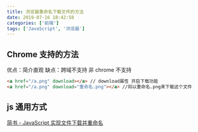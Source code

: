 ```yaml
---
title: 浏览器重命名下载文件的方法
date: 2019-07-16 18:42:58
categories: ['前端']
tags: ['JavaScript', '浏览器']
---
```


## Chrome 支持的方法

优点：简介直观
缺点：跨域不支持 非 chrome 不支持

```html
<a href="/a.png" download></a> // download属性 开启下载功能
<a href="/a.png" download="重命名.png"></a> //将以重命名.png来下载这个文件
```

<!-- more -->

## js 通用方式

<a href='https://www.jianshu.com/p/6545015017c4'>简书 - JavaScript 实现文件下载并重命名</a>
